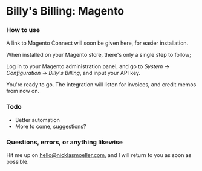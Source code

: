 # Billy's Billing: Magento

### How to use
A link to Magento Connect will soon be given here, for easier installation.

When installed on your Magento store, there's only a single step to follow;

Log in to your Magento administration panel, and go to _System_ -> _Configuration_ -> _Billy's Billing_, and input your API key.

You're ready to go. The integration will listen for invoices, and credit memos from now on.

### Todo
- Better automation
- More to come, suggestions?

### Questions, errors, or anything likewise
Hit me up on [hello@nicklasmoeller.com](mailto:hello@nicklasmoeller.com), and I will return to you as soon as possible.
